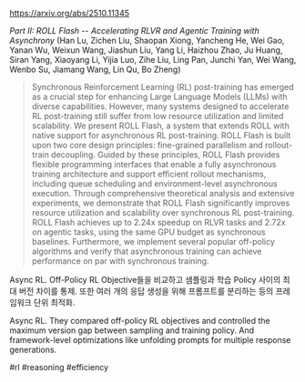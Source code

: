 https://arxiv.org/abs/2510.11345

*Part II: ROLL Flash -- Accelerating RLVR and Agentic Training with Asynchrony* (Han Lu, Zichen Liu, Shaopan Xiong, Yancheng He, Wei Gao, Yanan Wu, Weixun Wang, Jiashun Liu, Yang Li, Haizhou Zhao, Ju Huang, Siran Yang, Xiaoyang Li, Yijia Luo, Zihe Liu, Ling Pan, Junchi Yan, Wei Wang, Wenbo Su, Jiamang Wang, Lin Qu, Bo Zheng)

> Synchronous Reinforcement Learning (RL) post-training has emerged as a crucial step for enhancing Large Language Models (LLMs) with diverse capabilities. However, many systems designed to accelerate RL post-training still suffer from low resource utilization and limited scalability. We present ROLL Flash, a system that extends ROLL with native support for asynchronous RL post-training. ROLL Flash is built upon two core design principles: fine-grained parallelism and rollout-train decoupling. Guided by these principles, ROLL Flash provides flexible programming interfaces that enable a fully asynchronous training architecture and support efficient rollout mechanisms, including queue scheduling and environment-level asynchronous execution. Through comprehensive theoretical analysis and extensive experiments, we demonstrate that ROLL Flash significantly improves resource utilization and scalability over synchronous RL post-training. ROLL Flash achieves up to 2.24x speedup on RLVR tasks and 2.72x on agentic tasks, using the same GPU budget as synchronous baselines. Furthermore, we implement several popular off-policy algorithms and verify that asynchronous training can achieve performance on par with synchronous training.

Async RL. Off-Policy RL Objective들을 비교하고 샘플링과 학습 Policy 사이의 최대 버전 차이를 통제. 또한 여러 개의 응답 생성을 위해 프롬프트를 분리하는 등의 프레임워크 단위 최적화.

Async RL. They compared off-policy RL objectives and controlled the maximum version gap between sampling and training policy. And framework-level optimizations like unfolding prompts for multiple response generations.

#rl #reasoning #efficiency 